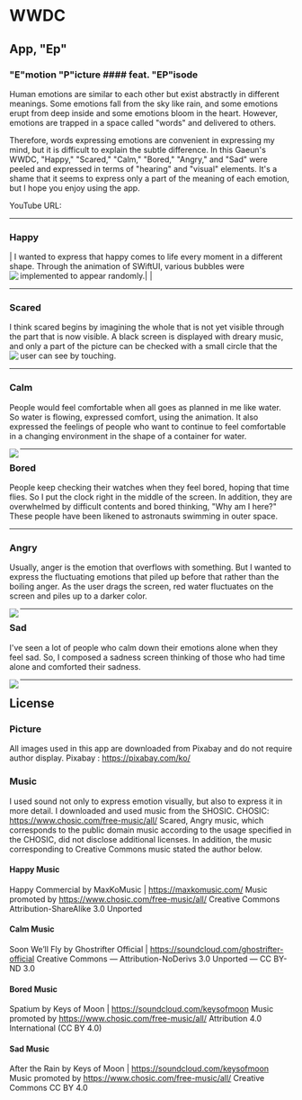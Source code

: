 # WWDC

## App, "Ep"

### "E"motion "P"icture #### feat. "EP"isode
Human emotions are similar to each other but exist abstractly in different meanings.
Some emotions fall from the sky like rain, and some emotions erupt from deep inside and some emotions bloom in the heart.
However, emotions are trapped in a space called "words" and delivered to others.

Therefore, words expressing emotions are convenient in expressing my mind, but it is difficult to explain the subtle difference.
In this Gaeun's WWDC, "Happy," "Scared," "Calm," "Bored," "Angry," and "Sad" were peeled and expressed in terms of "hearing" and "visual" elements.
It's a shame that it seems to express only a part of the meaning of each emotion, but I hope you enjoy using the app.

YouTube URL:

-------
### Happy
|
I wanted to express that happy comes to life every moment in a different shape.
Through the animation of SWiftUI, various bubbles were implemented to appear randomly.|
<a href="url"><img src="https://user-images.githubusercontent.com/82457928/164972039-5c5042e3-6916-49b3-a707-52d4090db2c7.gif" align="left"  ></a>|

  
    
      
      
-------

### Scared
<p>I think scared begins by imagining the whole that is not yet visible through the part that is now visible.
A black screen is displayed with dreary music, and only a part of the picture can be checked with a small circle that the user can see by touching.
<a href="url"><img src="https://user-images.githubusercontent.com/82457928/164972046-fdd9f0e4-b1c8-40f7-85da-29dce984360b.gif" align="left" ></a></p>
  
   
     
       
         
         
-------

### Calm
People would feel comfortable when all goes as planned in me like water.
So water is flowing, expressed comfort, using the animation.
It also expressed the feelings of people who want to continue to feel comfortable in a changing environment in the shape of a container for water.


<a href="url"><img src="https://user-images.githubusercontent.com/82457928/164972050-d305b53e-f1f5-41ff-bc46-a35b05cf27c0.gif" align="left" ></a>
  
   
     
       
         
         
-------

### Bored
People keep checking their watches when they feel bored, hoping that time flies. So I put the clock right in the middle of the screen.
In addition, they are overwhelmed by difficult contents and bored thinking, "Why am I here?" These people have been likened to astronauts swimming in outer space.

<a href="url"><img src="" align="left" ></a>
  
   
     
       
         
         
-------


### Angry
Usually, anger is the emotion that overflows with something.
But I wanted to express the fluctuating emotions that piled up before that rather than the boiling anger.
As the user drags the screen, red water fluctuates on the screen and piles up to a darker color.


<a href="url"><img src="https://user-images.githubusercontent.com/82457928/164972056-0e32d79a-7fef-4b5f-8a9f-7c1cfb36d34e.gif" align="left" ></a>
  
   
     
       
         
           
   
     
       
         
         
-------

### Sad
I've seen a lot of people who calm down their emotions alone when they feel sad.
So, I composed a sadness screen thinking of those who had time alone and comforted their sadness.


<a href="url"><img src="https://user-images.githubusercontent.com/82457928/164972062-8e4a5263-c879-4b15-b1a9-b70509ee18b5.gif" align="left" ></a>

  
   
     
       
         
         

-------
## License

### Picture
All images used in this app are downloaded from Pixabay and do not require author display.
Pixabay : https://pixabay.com/ko/

### Music
I used sound not only to express emotion visually, but also to express it in more detail.
I downloaded and used music from the SHOSIC.
CHOSIC: https://www.chosic.com/free-music/all/
Scared, Angry music, which corresponds to the public domain music according to the usage specified in the CHOSIC, did not disclose additional licenses.
In addition, the music corresponding to Creative Commons music stated the author below.

#### Happy Music
Happy Commercial by MaxKoMusic | https://maxkomusic.com/
Music promoted by https://www.chosic.com/free-music/all/
Creative Commons Attribution-ShareAlike 3.0 Unported

#### Calm Music
Soon We’ll Fly by Ghostrifter Official | https://soundcloud.com/ghostrifter-official
Creative Commons — Attribution-NoDerivs 3.0 Unported — CC BY-ND 3.0

#### Bored Music
Spatium by Keys of Moon | https://soundcloud.com/keysofmoon
Music promoted by https://www.chosic.com/free-music/all/
Attribution 4.0 International (CC BY 4.0)

#### Sad Music
After the Rain by Keys of Moon | https://soundcloud.com/keysofmoon
Music promoted by https://www.chosic.com/free-music/all/
Creative Commons CC BY 4.0

